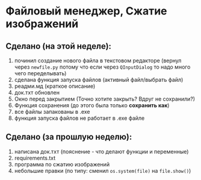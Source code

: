 # Файловый менеджер, Сжатие изображений

## Сделано (на этой неделе):
1. починил создание нового файла в текстовом редакторе (вернул через `newfile.py`
потому что если через `QInputDialog` то надо много чего переделывать)
2. сделана функция запуска файлов (активный файл/выбрать файл)
3. реадми.мд (краткое описание)
4. док.тхт обновлен
5. Окно перед закрытием (Точно хотите закрыть? Вдруг не сохранили?)
6. Функция сохранения (до этого была только __сохранить как__)
7. все файлы запакованы в .ехе
8. функция запуска файлов не работает в .ехе файле

## Сделано (за прошлую неделю):
1. написана док.тхт (пояснение - что делают функции и переменные)
2. requirements.txt
3. программа по сжатию изображений
4. небольшие правки (по типу: сменил `os.system(file)` на `file.show()`)
